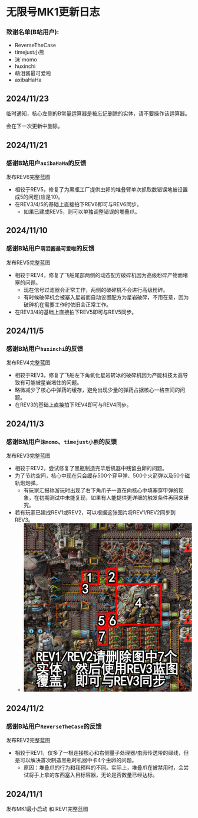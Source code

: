 # 无限号MK1更新日志

### 致谢名单(B站用户):

- ReverseTheCase
- timejust小熊
- 沫`momo
- huxinchi
- 萌泪酱最可爱啦
- axibaHaHa

## 2024/11/23

临时通知，核心左侧的B常量运算器是被忘记删除的实体，请不要操作该运算器。

会在下一次更新中删除。

## 2024/11/21

### 感谢B站用户`axibaHaHa`的反馈

发布REV6完整蓝图

- 相较于REV5，修复了为黑瓶工厂提供虫卵的堆叠臂单次抓取数错误地被设置成5的问题(应是10)。
- 在REV3/4/5的基础上直接拍下REV6即可与REV6同步。
    - 如果已建成REV5，则可以单独调整错误的堆叠爪。

## 2024/11/10

### 感谢B站用户`萌泪酱最可爱啦`的反馈

发布REV5完整蓝图

- 相较于REV4，修复了飞船尾部两侧的动态配方破碎机因为高级粉碎产物而堵塞的问题。
    - 现在信号过滤器会正常工作，两侧的破碎机不会进行高级粉碎。
    - 有时候破碎机会被塞入星岩而自动设置配方为星岩破碎，不用在意，因为破碎机在需要工作时依旧会正常工作。
- 在REV3/4的基础上直接拍下REV5即可与REV5同步。

## 2024/11/5

### 感谢B站用户`huxinchi`的反馈

发布REV4完整蓝图

- 相较于REV3，修复了飞船左下角氧化星岩转冰的破碎机因为产能科技太高导致有可能被星岩堵住的问题。
- 略微减少了核心中弹药的缓存，避免出现少量的弹药占据核心一格空间的问题。
- 在REV3的基础上直接拍下REV4即可与REV4同步。

## 2024/11/3

### 感谢B站用户`沫momo`、`timejust小熊`的反馈

发布REV3完整蓝图

- 相较于REV2，尝试修复了黑瓶制造完毕后机器中残留虫卵的问题。
- 为了节约空间，核心中现在只会缓存500个穿甲弹、500个火箭弹以及50个磁轨炮炮弹。
    - 有玩家汇报称游玩时出现了右下角爪子一直在向核心中填塞穿甲弹的现象，在初期测试中未能复现，如果有人能提供更详细的触发条件再回来研究。
- 若有玩家已建成REV1或REV2，可以根据这张图片将REV1/REV2同步到REV3。
    - ![R1orR2toR3](images/REV1orREV2toREV3.jpg)

## 2024/11/2

### 感谢B站用户`ReverseTheCase`的反馈

发布REV2完整蓝图

- 相较于REV1，仅多了一根连接核心和右侧量子处理器/虫卵传送带的绿线，但是可以解决首次制造黑瓶时机器中卡4个虫卵的问题。
    - 原因：堆叠爪的行为和我预料的不同。实际上，堆叠爪在被禁用时，会尝试将手上拿的东西塞入目标容器，无论是否数量已经达标。

## 2024/11/1

发布MK1最小启动 和 REV1完整蓝图